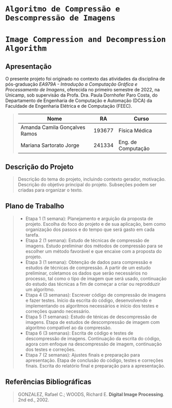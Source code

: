 # `Algoritmo de Compressão e Descompressão de Imagens`
# `Image Compression and Decompression Algorithm`

## Apresentação

O presente projeto foi originado no contexto das atividades da disciplina de pós-graduação *EA979A - Introdução a Computação Gráfica e Processamento de Imagens*, 
oferecida no primeiro semestre de 2022, na Unicamp, sob supervisão da Profa. Dra. Paula Dornhofer Paro Costa, do Departamento de Engenharia de Computação e Automação (DCA) da Faculdade de Engenharia Elétrica e de Computação (FEEC).

> |Nome  | RA | Curso|
> |--|--|--|
> | Amanda Camila Gonçalves Ramos  | 193677  | Física Médica|
> | Mariana Sartorato Jorge  | 241334  | Eng. de Computação|


## Descrição do Projeto
> Descrição do tema do projeto, incluindo contexto gerador, motivação.
> Descrição do objetivo principal do projeto.
> Subseções podem ser criadas para organizar o texto.

## Plano de Trabalho
> * Etapa 1 (1 semana): Planejamento e arguição da proposta de projeto. 
>     Escolha do foco do projeto e de sua aplicação, bem como organização dos passos e do tempo que será gasto em cada tarefa.
> * Etapa 2 (1 semana): Estudo de técnicas de compressão de imagens.
>     Estudo preliminar dos métodos de compressão para se escolher um método favorável e que encaixe com a proposta do projeto.
> * Etapa 3 (1 semana): Obtenção de dados para compressão e estudos de técnicas de compressão.
>     A partir de um estudo preliminar, coletamos os dados que serão necessários no processo, tal como o tipo de imagem que será usado, continuação do estudo das técnicas a fim de começar a criar ou reprodduzir um algoritmo.
> * Etapa 4 (3 semanas): Escrever código de compressão de imagens e fazer testes.
>     Início da escrita do código, desenvolvendo e implementando os algoritmos necessários e início dos testes e correções quando necessário.
> * Etapa 5 (1 semanas): Estudo de ténicas de descompressão de imagens.
>     Etapa de estudos de descompressão de imagem com algoritmo compatível ao da compressão.
> * Etapa 6 (3 semanas): Escrita de código e testes de descompressão de imagens.
>     Continuação da escrita do código, agora com enfoque na descompressão de imagem, continuação dos testes e correções. 
> * Etapa 7 (2 semanas): Ajustes finais e preparação para apresentação.
>     Etapa de conclusão do código, testes e correções finais. Escrita do relatório final e preparação para a apresentação.
> 
## Referências Bibliográficas
> GONZALEZ, Rafael C.; WOODS, Richard E. **Digital Image Processing**. 2nd ed., 2002.
> 

